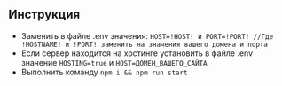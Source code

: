 ## Инструкция
 - Заменить в файле .env значения: ```HOST=!HOST! и PORT=!PORT! //Где !HOSTNAME! и !PORT! заменить на значения вашего домена и порта```
 - Если сервер находится на хостинге установить в файле .env значение ```HOSTING=true``` и ```HOST=ДОМЕН_ВАШЕГО_САЙТА```
 - Выполнить команду ```npm i && npm run start```
